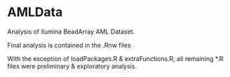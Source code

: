 AMLData
=======
Analysis of Ilumina BeadArray AML Dataset.

Final analysis is contained in the .Rnw files

With the exception of loadPackages.R & extraFunctions.R, all remaining *.R files were preliminary & exploratory analysis.
